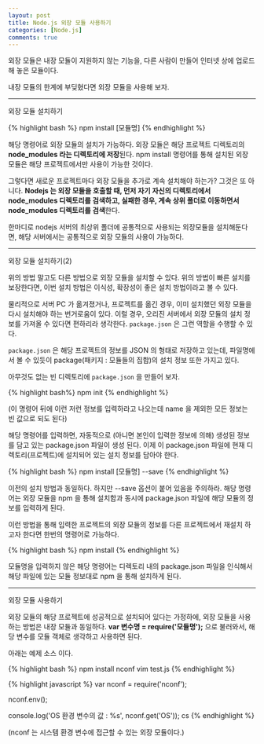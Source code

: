 ```yaml
---
layout: post
title: Node.js 외장 모듈 사용하기
categories: [Node.js]
comments: true
---
```


외장 모듈은 내장 모듈이 지원하지 않는 기능을, 다른 사람이 만들어 인터넷 상에 업로드 해 놓은 모듈이다.

내장 모듈의 한계에 부딪혔다면 외장 모듈을 사용해 보자.

----------------


외장 모듈 설치하기

{% highlight bash %}
npm install [모듈명]
{% endhighlight %}

해당 명령어로 외장 모듈의 설치가 가능하다.
외장 모듈은 해당 프로젝트 디렉토리의 **node_modules 라는 디렉토리에 저장**된다.
npm install 명령어를 통해 설치된 외장 모듈은 해당 프로젝트에서만 사용이 가능한 것이다.

그렇다면 새로운 프로젝트마다 외장 모듈을 추가로 계속 설치해야 하는가? 그것은 또 아니다.
**Nodejs 는 외장 모듈을 호출할 때, 먼저 자기 자신의 디렉토리에서 node_modules 디렉토리를 검색하고, 실패한 경우, 계속 상위 폴더로 이동하면서 node_modules 디렉토리를 검색**한다.

한마디로 nodejs 서버의 최상위 폴더에 공통적으로 사용되는 외장모듈을 설치해둔다면, 해당 서버에서는 공통적으로 외장 모듈의 사용이 가능하다.

--------------------

외장 모듈 설치하기(2)

위의 방법 말고도 다른 방법으로 외장 모듈을 설치할 수 있다. 위의 방법이 빠른 설치를 보장한다면, 이번 설치 방법은 이식성, 확장성이 좋은 설치 방법이라고 볼 수 있다.

물리적으로 서버 PC 가 옮겨졌거나, 프로젝트를 옮긴 경우, 이미 설치했던 외장 모듈을 다시 설치해야 하는 번거로움이 있다. 이럴 경우, 오리진 서버에서 외장 모듈의 설치 정보를 가져올 수 있다면 편하리라 생각한다. `package.json` 은 그런 역할을 수행할 수 있다.

`package.json` 은 해당 프로젝트의 정보를 JSON 의 형태로 저장하고 있는데, 파일명에서 볼 수 있듯이 package(패키지 : 모듈들의 집합)의 설치 정보 또한 가지고 있다.

아무것도 없는 빈 디렉토리에 `package.json` 을 만들어 보자.

{% highlight bash%}
npm init
{% endhighlight %}

(이 명령어 뒤에 이런 저런 정보를 입력하라고 나오는데 name 을 제외한 모든 정보는 빈 값으로 되도 된다)

해당 명령어를 입력하면, 자동적으로 (아니면 본인이 입력한 정보에 의해) 생성된 정보를 담고 있는 package.json 파일이 생성 된다. 이제 이 package.json 파일에 현재 디렉토리(프로젝트)에 설치되어 있는 설치 정보를 담아야 한다.

{% highlight bash %}
npm install [모듈명] --save
{% endhighlight %}

이전의 설치 방법과 동일하다. 하지만 --save 옵션이 붙어 있음을 주의하라. 해당 명령어는 외장 모듈을 npm 을 통해 설치함과 동시에 package.json 파일에 해당 모듈의 정보를 입력하게 된다.

이런 방법을 통해 입력한 프로젝트의 외장 모듈의 정보를 다른 프로젝트에서 재설치 하고자 한다면 한번의 명령어로 가능하다.

{% highlight bash %}
npm install
{% endhighlight %}

모듈명을 입력하지 않은 해당 명령어는 디렉토리 내의 package.json 파일을 인식해서 해당 파일에 있는 모듈 정보대로 npm 을 통해 설치하게 된다.

-------------------

외장 모듈 사용하기

외장 모듈의 해당 프로젝트에 성공적으로 설치되어 있다는 가정하에, 외장 모듈을 사용하는 방법은 내장 모듈과 동일하다.
**var 변수명 = require('모듈명');** 으로 불러와서, 해당 변수를 모듈 객체로 생각하고 사용하면 된다.

아래는 예제 소스 이다.

{% highlight bash %}
npm install nconf
vim test.js
{% endhighlight %}

{% highlight javascript %}
var nconf = require('nconf');
 
nconf.env();
 
console.log('OS 환경 변수의 값 : %s', nconf.get('OS'));
cs
{% endhighlight %}

(nconf 는 시스템 환경 변수에 접근할 수 있는 외장 모듈이다.)